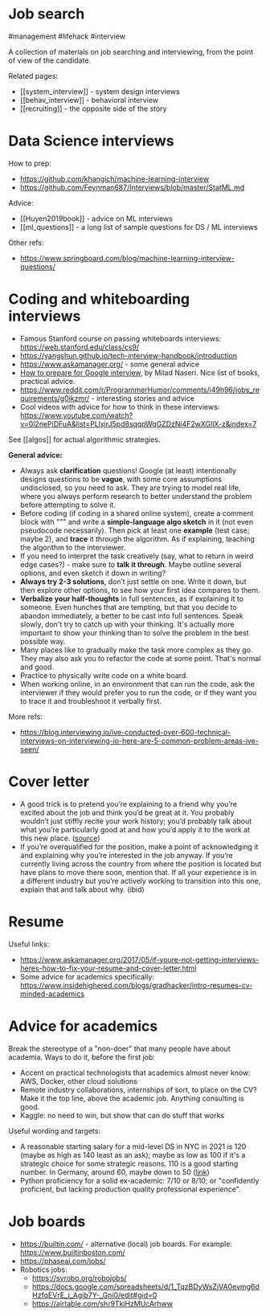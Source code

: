# Job search

#management #lifehack #interview

A collection of materials on job searching and interviewing, from the point of view of the candidate.

Related pages:
* [[system_interview]] - system design interviews
* [[behav_interview]] - behavioral interview
* [[recruiting]] - the opposite side of the story

# Data Science interviews

How to prep:
* https://github.com/khangich/machine-learning-interview
* https://github.com/Feynman687/Interviews/blob/master/StatML.md

Advice:
* [[Huyen2019book]] - advice on ML interviews
* [[ml_questions]] - a long list of sample questions for DS / ML interviews

Other refs:
* https://www.springboard.com/blog/machine-learning-interview-questions/

# Coding and whiteboarding interviews

* Famous Stanford course on passing whiteboards interviews: https://web.stanford.edu/class/cs9/
* https://yangshun.github.io/tech-interview-handbook/introduction
* https://www.askamanager.org/ - some general advice
* [How to prepare for Google interview](https://www.linkedin.com/pulse/average-googler-four-weeks-study-plan-milad-naseri/?trk=v-feed), by Milad Naseri. Nice list of books, practical advice. 
* https://www.reddit.com/r/ProgrammerHumor/comments/i49h96/jobs_requirements/g0ikzmr/ - interesting stories and advice
* Cool videos with advice for how to think in these interviews: https://www.youtube.com/watch?v=0l2nePjDFuA&list=PLlxjrJ5pd8sqqpWqGZDzNi4F2wXGllX-z&index=7

See [[algos]] for actual algorithmic strategies.

**General advice:**
* Always ask **clarification** questions! Google (at least) intentionally designs questions to be **vague**, with some core assumptions undisclosed, so you need to ask. They are trying to model real life, where you always perform research to better understand the problem before attempting to solve it.
* Before coding (if coding in a shared online system), create a comment block with  """ and write a **simple-language algo sketch** in it (not even pseudocode necessarily). Then pick at least one **example** (test case; maybe 2), and **trace** it through the algorithm. As if explaining, teaching the algorithm to the interviewer.
* If you need to interpret the task creatively  (say, what to return in weird edge cases?) - make sure to **talk it through**. Maybe outline several options, and even sketch it down in writing?
* **Always try 2-3 solutions**, don’t just settle on one. Write it down, but then explore other options, to see how your first idea compares to them.
* **Verbalize your half-thoughts** in full sentences, as if explaining it to someone. Even hunches that are tempting, but that you decide to abandon immediately, a better to be cast into full sentences. Speak slowly, don't try to catch up with your thinking. It's actually more important to show your thinking than to solve the problem in the best possible way.
* Many places like to gradually make the task more complex as they go. They may also ask you to refactor the code at some point. That's normal and good.
* Practice to physically write code on a white board.
* When working online, in an environment that can run the code, ask the interviewer if they would prefer you to run the code, or if they want you to trace it and troubleshoot it verbally first.

More refs:
* https://blog.interviewing.io/ive-conducted-over-600-technical-interviews-on-interviewing-io-here-are-5-common-problem-areas-ive-seen/

# Cover letter

* A good trick is to pretend you’re explaining to a friend why you’re excited about the job and think you’d be great at it. You probably wouldn’t just stiffly recite your work history; you’d probably talk about what you’re particularly good at and how you’d apply it to the work at this new place. ([source](https://www.askamanager.org/2017/06/how-to-write-a-cover-letter-that-will-help-you-get-an-interview.html))
* If you’re overqualified for the position, make a point of acknowledging it and explaining why you’re interested in the job anyway. If you’re currently living across the country from where the position is located but have plans to move there soon, mention that. If all your experience is in a different industry but you’re actively working to transition into this one, explain that and talk about why. (ibid)

# Resume

Useful links:
* https://www.askamanager.org/2017/05/if-youre-not-getting-interviews-heres-how-to-fix-your-resume-and-cover-letter.html
* Some advice for academics specifically: https://www.insidehighered.com/blogs/gradhacker/intro-resumes-cv-minded-academics

# Advice for academics

Break the stereotype of a "non-doer" that many people have about academia. Ways to do it, before the first job:
* Accent on practical technologists that academics almost never know: AWS, Docker, other cloud solutions
* Remote industry collaborations, internships of sort, to place on the CV? Make it the top line, above the academic job. Anything consulting is good.
* Kaggle: no need to win, but show that can do stuff that works

Useful wording and targets:
* A reasonable starting salary for a mid-level DS in NYC in 2021 is 120 (maybe as high as 140 least as an ask); maybe as low as 100 if it's a strategic choice for some strategic reasons. 110 is a good starting number. In Germany, around 60, maybe down to 50 ([link](https://docs.google.com/spreadsheets/d/1cjwB_s4ya57auTjIw-OVjoR_3IDvLcELt9sK420fzbs/edit#gid=1485289967))
* Python proficiency for a solid ex-academic: 7/10 or 8/10; or "confidently proficient, but lacking production quality professional experience".

# Job boards

* https://builtin.com/ - alternative (local) job boards. For example: https://www.builtinboston.com/
* https://phaseai.com/jobs/
* Robotics jobs:
    * https://svrobo.org/robojobs/
    * https://docs.google.com/spreadsheets/d/1_TqzBDyWsZjVA0evmg6dHzfqEVrE_j_Agib7Y-_Gni0/edit#gid=0
    * https://airtable.com/shr9TkiHzMUcArhww
